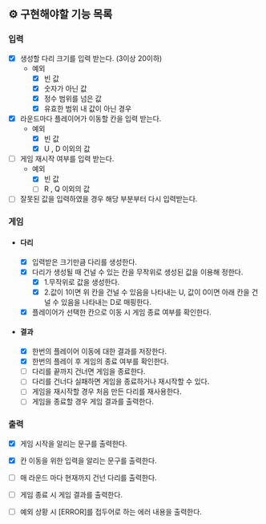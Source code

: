 ## ⚙ 구현해야할 기능 목록

### 입력

- [x] 생성할 다리 크기를 입력 받는다. (3이상 20이하)
    - 예외
        - [x] 빈 값
        - [x] 숫자가 아닌 값
        - [x] 정수 범위를 넘은 값
        - [x] 유효한 범위 내 값이 아닌 경우
- [x] 라운드마다 플레이어가 이동할 칸을 입력 받는다.
    - 예외
        - [x] 빈 값
        - [x] U , D 이외의 값

- [ ] 게임 재시작 여부를 입력 받는다.
    - 예외
        - [x] 빈 값
        - [ ] R , Q 이외의 값
- [ ] 잘못된 값을 입력하였을 경우 해당 부분부터 다시 입력받는다.

### 게임

- #### 다리
    - [x] 입력받은 크기만큼 다리를 생성한다.
    - [x] 다리가 생성될 때 건널 수 있는 칸을 무작위로 생성된 값을 이용해 정한다.
        - [x] 1.무작위로 값을 생성한다.
        - [x] 2.값이 1이면 위 칸을 건널 수 있음을 나타내는 U, 값이 0이면 아래 칸을 건널 수 있음을 나타내는 D로 매핑한다.
    - [x] 플레이어가 선택한 칸으로 이동 시 게임 종료 여부를 확인한다.

- #### 결과
    - [x] 한번의 플레이어 이동에 대한 결과를 저장한다.
    - [x] 한번의 플레이 후 게임의 종료 여부를 확인한다.
    - [ ] 다리를 끝까지 건너면 게임을 종료한다.
    - [ ] 다리를 건너다 실패하면 게임을 종료하거나 재시작할 수 있다.
    - [ ] 게임을 재시작할 경우 처음 만든 다리를 재사용한다.
    - [ ] 게임을 종료할 경우 게임 결과를 출력한다.

### 출력

- [x] 게임 시작을 알리는 문구를 출력한다.
- [x] 칸 이동을 위한 입력을 알리는 문구를 출력한다.
- [ ] 매 라운드 마다 현재까지 건넌 다리를 출력한다.
- [ ] 게임 종료 시 게임 결과를 출력한다.
- [ ] 예외 상황 시 [ERROR]를 접두어로 하는 에러 내용을 출력한다. 

